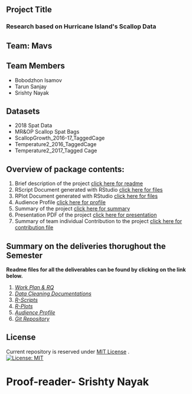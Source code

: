 ## Project Title
### Research based on Hurricane Island's Scallop Data

## Team: Mavs

## Team Members
* Bobodzhon Isamov
* Tarun Sanjay
* Srishty Nayak

## Datasets
* 2018 Spat Data
* MR&OP Scallop Spat Bags
* ScallopGrowth_2016-17_TaggedCage
* Temperature2_2016_TaggedCage
* Temperature2_2017_Tagged Cage

## Overview of package contents:
1. Brief description of the project [click here for readme](https://github.com/Wolverine7/Team-Mavs-ISQA8086-002/blob/master/Git%20Repository/Readme.md)
2. RScript Document generated with RStudio [click here for files](https://github.com/Wolverine7/Team-Mavs-ISQA8086-002/tree/master/Git%20Repository/Deliverables/RScripts)
3. RPlot Document generated with RStudio [click here for files](https://github.com/Wolverine7/Team-Mavs-ISQA8086-002/tree/master/Git%20Repository/Deliverables/RPlot)
4. Audience Profile [click here for profile](https://github.com/Wolverine7/Team-Mavs-ISQA8086-002/blob/master/Git%20Repository/Deliverables/Audience%20Profile.md)
5. Summary of the project [click here for summary](https://github.com/Wolverine7/Team-Mavs-ISQA8086-002/blob/master/Git%20Repository/Deliverables/Summary.html)
6. Presentation PDF of the project [click here for presentation](https://github.com/Wolverine7/Team-Mavs-ISQA8086-002/blob/master/Git%20Repository/Deliverables/Presentation.pdf)
7. Summary of team individual Contribution to the project [click here for contribution file](https://github.com/Wolverine7/Team-Mavs-ISQA8086-002/blob/master/Git%20Repository/Deliverables/Contribution.md)  

## Summary on the deliveries thorughout the Semester

**Readme files for all the deliverables can be found by clicking on the link below.**  

1. _[Work Plan & RQ](https://github.com/Wolverine7/Team-Mavs-ISQA8086-002/blob/master/WorkPlan_ResearchQuestions.md)_  
2. _[Data Cleaning Documentations](https://github.com/Wolverine7/Team-Mavs-ISQA8086-002/blob/master/Deliverables/Data%20Cleaning/DataCleaningDocument.md)_  
3. _[R-Scripts](https://github.com/Wolverine7/Team-Mavs-ISQA8086-002/blob/master/Git%20Repository/Deliverables/RScripts/RScript.md)_  
4. _[R-Plots](https://github.com/Wolverine7/Team-Mavs-ISQA8086-002/blob/master/Git%20Repository/Deliverables/RPlot/RPlot.md)_  
5. _[Audience Profile](https://github.com/Wolverine7/Team-Mavs-ISQA8086-002/blob/master/Git%20Repository/Deliverables/Audience%20Profile.md)_   
7. _[Git Repository](https://github.com/Wolverine7/Team-Mavs-ISQA8086-002/blob/master/Git%20Repository/Readme.md)_ 


## License
Current repository is reserved under
[MIT License](https://github.com/angular/angular.js/blob/master/LICENSE) .    
[![License: MIT](https://img.shields.io/badge/License-MIT-yellow.svg)](https://opensource.org/licenses/MIT)


# Proof-reader- Srishty Nayak

